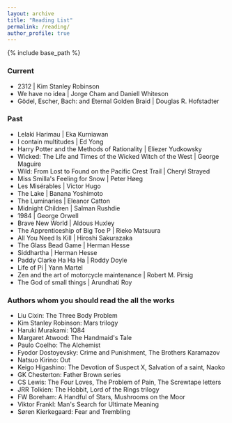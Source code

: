 ```yaml
---
layout: archive
title: "Reading List"
permalink: /reading/
author_profile: true
---
```


{% include base_path %}

### Current
* 2312 \| Kim Stanley Robinson
* We have no idea \| Jorge Cham and Daniell Whiteson
* Gödel, Escher, Bach: and Eternal Golden Braid \| Douglas R. Hofstadter

### Past
* Lelaki Harimau \| Eka Kurniawan
* I contain multitudes \| Ed Yong
* Harry Potter and the Methods of Rationality \| Eliezer Yudkowsky
* Wicked: The Life and Times of the Wicked Witch of the West \| George Maguire
* Wild: From Lost to Found on the Pacific Crest Trail \| Cheryl Strayed
* Miss Smilla's Feeling for Snow \| Peter Høeg
* Les Misérables \| Victor Hugo
* The Lake \| Banana Yoshimoto
* The Luminaries \| Eleanor Catton
* Midnight Children \| Salman Rushdie
* 1984 \| George Orwell
* Brave New World \| Aldous Huxley
* The Apprenticeship of Big Toe P \| Rieko Matsuura
* All You Need Is Kill \| Hiroshi Sakurazaka
* The Glass Bead Game \| Herman Hesse
* Siddhartha \| Herman Hesse
* Paddy Clarke Ha Ha Ha \| Roddy Doyle
* Life of Pi \| Yann Martel
* Zen and the art of motorcycle maintenance \| Robert M. Pirsig
* The God of small things \| Arundhati Roy

### Authors whom you should read the all the works
* Liu Cixin: The Three Body Problem
* Kim Stanley Robinson: Mars trilogy
* Haruki Murakami: 1Q84
* Margaret Atwood: The Handmaid's Tale
* Paulo Coelho: The Alchemist
* Fyodor Dostoyevsky: Crime and Punishment, The Brothers Karamazov
* Natsuo Kirino: Out
* Keigo Higashino: The Devotion of Suspect X, Salvation of a saint, Naoko
* GK Chesterton: Father Brown series
* CS Lewis: The Four Loves, The Problem of Pain, The Screwtape letters
* JRR Tolkien: The Hobbit, Lord of the Rings trilogy
* FW Boreham: A Handful of Stars, Mushrooms on the Moor
* Viktor Frankl: Man's Search for Ultimate Meaning
* Søren Kierkegaard: Fear and Trembling
